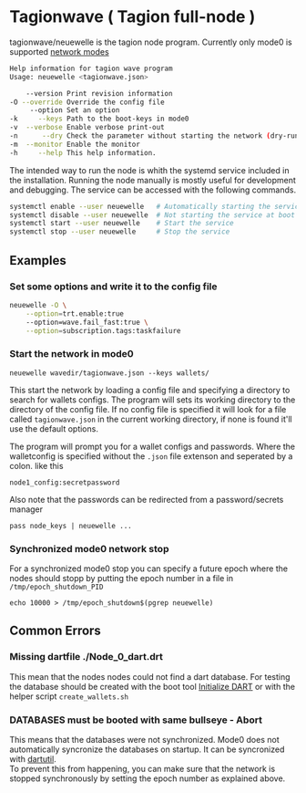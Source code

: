 # Tagionwave ( Tagion full-node )

tagionwave/neuewelle is the tagion node program.
Currently only mode0 is supported [network modes](/docs/architecture/Network_Modes)

```bash
Help information for tagion wave program
Usage: neuewelle <tagionwave.json>

    --version Print revision information
-O --override Override the config file
     --option Set an option
-k     --keys Path to the boot-keys in mode0
-v  --verbose Enable verbose print-out
-n      --dry Check the parameter without starting the network (dry-run)
-m  --monitor Enable the monitor
-h     --help This help information.

```

The intended way to run the node is whith the systemd service included in the installation.
Running the node manually is mostly useful for development and debugging.
The service can be accessed with the following commands.
```bash
systemctl enable --user neuewelle   # Automatically starting the service on boot
systemctl disable --user neuewelle  # Not starting the service at boot
systemctl start --user neuewelle    # Start the service
systemctl stop --user neuewelle     # Stop the service
```

## Examples

### Set some options and write it to the config file
```bash
neuewelle -O \
    --option=trt.enable:true
    --option=wave.fail_fast:true \
    --option=subscription.tags:taskfailure
```


### Start the network in mode0

```
neuewelle wavedir/tagionwave.json --keys wallets/
```

This start the network by loading a config file and specifying a directory to search for wallets configs. 
The program will sets its working directory to the directory of the config file. If no config file is specified it will look for a file called `tagionwave.json` in the current working directory, if none is found it'll use the default options.

The program will prompt you for a wallet configs and passwords. Where the walletconfig is specified without the `.json` file extenson and seperated by a colon. like this
```
node1_config:secretpassword
```

Also note that the passwords can be redirected from a password/secrets manager
```
pass node_keys | neuewelle ...
```


### Synchronized mode0 network stop 

For a synchronized mode0 stop you can specify a future epoch where the nodes should stopp by putting the epoch number in a file in `/tmp/epoch_shutdown_PID`
```
echo 10000 > /tmp/epoch_shutdown$(pgrep neuewelle)
```

## Common Errors


### Missing dartfile ./Node_0_dart.drt
This mean that the nodes nodes could not find a dart database. 
For testing the database should be created with the boot tool [Initialize DART](/docs/guide/network_setup/initialize_dart) or with the helper script `create_wallets.sh`


### DATABASES must be booted with same bullseye - Abort
This means that the databases were not synchronized. Mode0 does not automatically syncronize the databases on startup. It can be syncronized with [dartutil](/docs/tools/blockutil).  
To prevent this from happening, you can make sure that the network is stopped synchronously by setting the epoch number as explained above.
